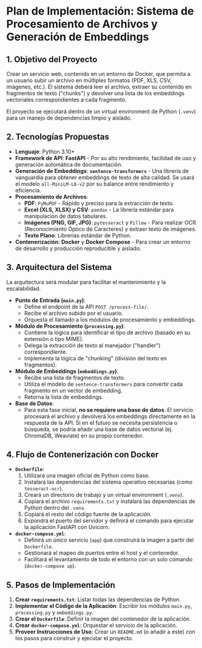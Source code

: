 # Plan de Implementación: Sistema de Procesamiento de Archivos y Generación de Embeddings

## 1. Objetivo del Proyecto

Crear un servicio web, contenido en un entorno de Docker, que permita a un usuario subir un archivo en múltiples formatos (PDF, XLS, CSV, imágenes, etc.). El sistema deberá leer el archivo, extraer su contenido en fragmentos de texto ("chunks") y devolver una lista de los embeddings vectoriales correspondientes a cada fragmento.

El proyecto se ejecutará dentro de un virtual environment de Python (`.venv`) para un manejo de dependencias limpio y aislado.

## 2. Tecnologías Propuestas

-   **Lenguaje**: Python 3.10+
-   **Framework de API**: **FastAPI** - Por su alto rendimiento, facilidad de uso y generación automática de documentación.
-   **Generación de Embeddings**: **`sentence-transformers`** - Una librería de vanguardia para obtener embeddings de texto de alta calidad. Se usará el modelo `all-MiniLM-L6-v2` por su balance entre rendimiento y eficiencia.
-   **Procesamiento de Archivos**:
    -   **PDF**: `PyMuPDF` - Rápido y preciso para la extracción de texto.
    -   **Excel (XLS, XLSX) y CSV**: `pandas` - La librería estándar para manipulación de datos tabulares.
    -   **Imágenes (PNG, GIF, JPG)**: `pytesseract` y `Pillow` - Para realizar OCR (Reconocimiento Óptico de Caracteres) y extraer texto de imágenes.
    -   **Texto Plano**: Librerías estándar de Python.
-   **Contenerización**: **Docker** y **Docker Compose** - Para crear un entorno de desarrollo y producción reproducible y aislado.

## 3. Arquitectura del Sistema

La arquitectura será modular para facilitar el mantenimiento y la escalabilidad.

-   **Punto de Entrada (`main.py`)**:
    -   Define el endpoint de la API `POST /process-file/`.
    -   Recibe el archivo subido por el usuario.
    -   Orquesta el llamado a los módulos de procesamiento y embeddings.
-   **Módulo de Procesamiento (`processing.py`)**:
    -   Contiene la lógica para identificar el tipo de archivo (basado en su extensión o tipo MIME).
    -   Delega la extracción de texto al manejador ("handler") correspondiente.
    -   Implementa la lógica de "chunking" (división del texto en fragmentos).
-   **Módulo de Embeddings (`embeddings.py`)**:
    -   Recibe una lista de fragmentos de texto.
    -   Utiliza el modelo de `sentence-transformers` para convertir cada fragmento en un vector de embedding.
    -   Retorna la lista de embeddings.
-   **Base de Datos**:
    -   Para esta fase inicial, **no se requiere una base de datos**. El servicio procesará el archivo y devolverá los embeddings directamente en la respuesta de la API. Si en el futuro se necesita persistencia o búsqueda, se podría añadir una base de datos vectorial (ej. ChromaDB, Weaviate) en su propio contenedor.

## 4. Flujo de Contenerización con Docker

-   **`Dockerfile`**:
    1.  Utilizará una imagen oficial de Python como base.
    2.  Instalará las dependencias del sistema operativo necesarias (como `tesseract-ocr`).
    3.  Creará un directorio de trabajo y un virtual environment (`.venv`).
    4.  Copiará el archivo `requirements.txt` y instalará las dependencias de Python dentro del `.venv`.
    5.  Copiará el resto del código fuente de la aplicación.
    6.  Expondrá el puerto del servidor y definirá el comando para ejecutar la aplicación FastAPI con Uvicorn.
-   **`docker-compose.yml`**:
    -   Definirá un único servicio (`app`) que construirá la imagen a partir del `Dockerfile`.
    -   Gestionará el mapeo de puertos entre el host y el contenedor.
    -   Facilitará el levantamiento de todo el entorno con un solo comando (`docker-compose up`).

## 5. Pasos de Implementación

1.  **Crear `requirements.txt`**: Listar todas las dependencias de Python.
2.  **Implementar el Código de la Aplicación**: Escribir los módulos `main.py`, `processing.py` y `embeddings.py`.
3.  **Crear el `Dockerfile`**: Definir la imagen del contenedor de la aplicación.
4.  **Crear `docker-compose.yml`**: Orquestar el servicio de la aplicación.
5.  **Proveer Instrucciones de Uso**: Crear un `README.md` (o añadir a este) con los pasos para construir y ejecutar el proyecto.

